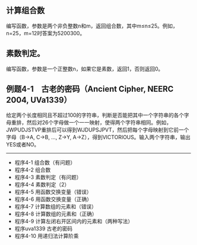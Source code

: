 ## 计算组合数

编写函数，参数是两个非负整数n和m，返回组合数，其中m≤n≤25。例如，n=25，m=12时答案为5200300。

## 素数判定。

编写函数，参数是一个正整数n，如果它是素数，返回1，否则返回0。

## 例题4-1　古老的密码（Ancient Cipher, NEERC 2004, UVa1339）

给定两个长度相同且不超过100的字符串，判断是否能把其中一个字符串的各个字母重排，然后对26个字母做一个一一映射，使得两个字符串相同。例如，JWPUDJSTVP重排后可以得到WJDUPSJPVT，然后把每个字母映射到它前一个字母（B->A, C->B, …, Z->Y, A->Z），得到VICTORIOUS。输入两个字符串，输出YES或者NO。



---
* 程序4-1 组合数（有问题）
* 程序4-2 组合数
* 程序4-3 素数判定（有问题）
* 程序4-4 素数判定（2）
* 程序4-5 用函数交换变量（错误）
* 程序4-6 用函数交换变量（正确）
* 程序4-7 计算数组的元素和（错误）
* 程序4-8 计算数组的元素和（正确）
* 程序4-9 计算左闭右开区间内的元素和（两种写法）
* 程序uva1339 古老的密码
* 程序4-10 用递归法计算阶乘
